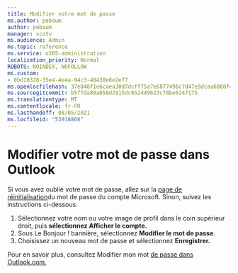 ```yaml
---
title: Modifier votre mot de passe
ms.author: pebaum
author: pebaum
manager: scotv
ms.audience: Admin
ms.topic: reference
ms.service: o365-administration
localization_priority: Normal
ROBOTS: NOINDEX, NOFOLLOW
ms.custom:
- 0bd18328-35e4-4e4a-94c3-48430e8e2e77
ms.openlocfilehash: 37e048f1e6caea30d7dcff75a7e6877496c7d47e9dcaa6868f4d0315b5eb0d56
ms.sourcegitcommit: b5f7da89a650d2915dc652449623c78be6247175
ms.translationtype: MT
ms.contentlocale: fr-FR
ms.lasthandoff: 08/05/2021
ms.locfileid: "53918808"
---
```

# <a name="change-your-password-in-outlook"></a>Modifier votre mot de passe dans Outlook

Si vous avez oublié votre mot de passe, allez sur la [page de réinitialisation](https://go.microsoft.com/fwlink/p/?linkid=841909)du mot de passe du compte Microsoft. Sinon, suivez les instructions ci-dessous.
  
1. Sélectionnez votre nom ou votre image de profil dans le coin supérieur droit, puis **sélectionnez Afficher le compte.**
2. Sous Le Bonjour ! bannière, sélectionnez **Modifier le mot de passe**.
3. Choisissez un nouveau mot de passe et sélectionnez **Enregistrer.**

Pour en savoir plus, consultez Modifier mon mot [de passe dans Outlook.com.](https://support.office.com/article/2138d690-811c-4545-b2f3-e4dbe80c9735.aspx)